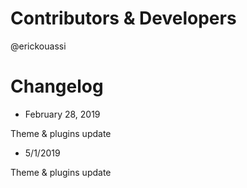 # Contributors & Developers
@erickouassi

# Changelog

* February 28, 2019

Theme & plugins update

* 5/1/2019

Theme & plugins update

